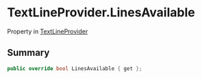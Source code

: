 # TextLineProvider.LinesAvailable

Property in [TextLineProvider](api/csharp/yarn.unity.textlineprovider.md)

## Summary



```csharp
public override bool LinesAvailable { get };
```

